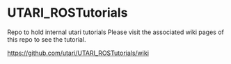 UTARI_ROSTutorials
==================

Repo to hold internal utari tutorials
Please visit the associated wiki pages of this repo to see the tutorial.  
  
https://github.com/utari/UTARI_ROSTutorials/wiki  


